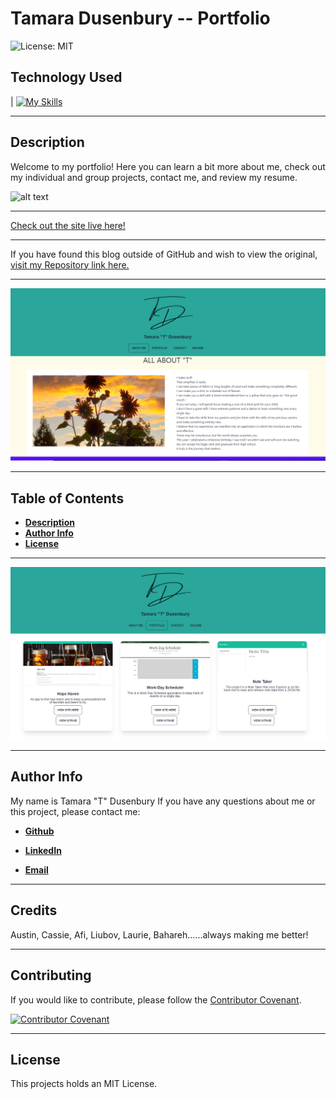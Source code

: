 # Tamara Dusenbury -- Portfolio
![License: MIT](https://img.shields.io/badge/License-MIT-yellow.svg)

## Technology Used 

| [![My Skills](https://skillicons.dev/icons?i=react,webpack,tailwind,heroku,html,js,nodejs,vscode,github&theme=light)](https://skillicons.dev) 


-------------------------------------------------------------------------------------------------------------------------------------------------------------------------------------------
## Description 

Welcome to my portfolio! Here you can learn a bit more about me, check out my individual and group projects, contact me, and review my resume. 

![alt text]()

---------------------------------------------------------------------------------------------------------------------------------------------

[Check out the site live here!]( https://tdusenbury.github.io/Portfolio-tdusenbury/)

-------------------------------------------------------------------------------------------------------------------------------------------------------------------------------------------

If you have found this blog outside of GitHub and wish to view the original, [visit my Repository link here.](https://github.com/tdusenbury/Portfolio-tdusenbury)


--------------------------------------------------------------------------------------------------------------------------------------------------------------------------------------

![alt text](./src/components/images/aboutScreenShot.PNG)


--------------------------------------------------------------------------------------------------------------------------------------------------------------------------------------
## Table of Contents

  - [**Description**](#description)
  - [**Author Info**](#author-info)
  - [**License**](#license)


--------------------------------------------------------------------------------------------------------------------------------------------------------------------------------------

![alt text](./src/components/images/portfolioScreenShot.PNG)


-------------------------------------------------------------------------------------------------------------------------------------------------------------------------------------------

## Author Info
My name is Tamara "T" Dusenbury
If you have any questions about me or this project, please contact me:
  
- [**Github**](https://github.com/tdusenbury)

- [**LinkedIn**](https://linkedin.com/in/tamara-dusenbury-02ab8591)

- [**Email**](mailto:tamara.dusenbury@gmail.com)


-------------------------------------------------------------------------------------------------------------------------------------------------------------------------------------------
## Credits

Austin, Cassie, Afi, Liubov, Laurie, Bahareh......always making me better!

-------------------------------------------------------------------------------------------------------------------------------------------------------------------------------------------

## Contributing

If you would like to contribute, please follow the [Contributor Covenant](https://www.contributor-covenant.org/).

[![Contributor Covenant](https://img.shields.io/badge/Contributor%20Covenant-2.1-4baaaa.svg)](code_of_conduct.md)

-------------------------------------------------------------------------------------------------------------------------------------------------------------------------------------------

## License

This projects holds an MIT License.